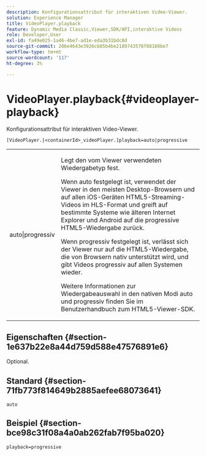 ```yaml
---
description: Konfigurationsattribut für interaktiven Video-Viewer.
solution: Experience Manager
title: VideoPlayer.playback
feature: Dynamic Media Classic,Viewer,SDK/API,interaktive Videos
role: Developer,User
exl-id: fa49e025-1a46-4be7-ad1e-eda3b31bdc8d
source-git-commit: 206e4643e3926cb85b4be2189743578f88180be7
workflow-type: tm+mt
source-wordcount: '117'
ht-degree: 3%

---
```


# VideoPlayer.playback{#videoplayer-playback}

Konfigurationsattribut für interaktiven Video-Viewer.

`[VideoPlayer.|<containerId>_videoPlayer.]playback=auto|progressive`

<table id="table_441553CD34C94A58A9D7CBF772DEDDB6"> 
 <tbody> 
  <tr> 
   <td colname="col1"> <p> <span class="codeph"> auto|progressiv</span> </p> </td> 
   <td colname="col2"> <p> Legt den vom Viewer verwendeten Wiedergabetyp fest. </p> <p>Wenn <span class="codeph"> auto</span> festgelegt ist, verwendet der Viewer in den meisten Desktop-Browsern und auf allen iOS-Geräten HTML5-Streaming-Videos im HLS-Format und greift auf bestimmte Systeme wie älteren Internet Explorer und Android auf die progressive HTML5-Wiedergabe zurück. </p> <p>Wenn <span class="codeph"> progressiv</span> festgelegt ist, verlässt sich der Viewer nur auf die HTML5-Wiedergabe, die von Browsern nativ unterstützt wird, und gibt Videos progressiv auf allen Systemen wieder. </p> <p>Weitere Informationen zur Wiedergabeauswahl in den nativen Modi <span class="codeph"> auto</span> und <span class="codeph"> progressiv</span> finden Sie im Benutzerhandbuch zum HTML5-Viewer-SDK. </p> </td> 
  </tr> 
 </tbody> 
</table>

## Eigenschaften {#section-1e637b22e8a44d759d588e47576891e6}

Optional.

## Standard {#section-71fb773f814649b2885aefee68073641}

`auto`

## Beispiel {#section-bce98c31f08a4a0ab262fab7f95ba020}

`playback=progressive`
